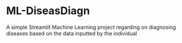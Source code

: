 # ML-DiseasDiagn
A simple Streamlit Machine Learning project regarding on diagnosing diseases based on the data inputted by the individual
